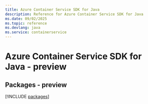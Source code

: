 ```yaml
---
title: Azure Container Service SDK for Java
description: Reference for Azure Container Service SDK for Java
ms.date: 09/02/2025
ms.topic: reference
ms.devlang: java
ms.service: containerservice
---
```

# Azure Container Service SDK for Java - preview
## Packages - preview
[!INCLUDE [packages](container-service-index.md)]